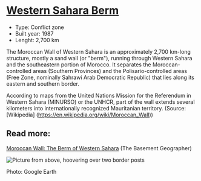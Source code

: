 <!--
West Longitude: -17.5
North Latitude: 28
East Longitude: -8.5
South Latitude: 21
-->

# [Western Sahara Berm](https://en.wikipedia.org/wiki/Moroccan_Wall)
* Type: Conflict zone
* Built year: 1987
* Lenght: 2,700 km

The Moroccan Wall of Western Sahara is an approximately 2,700 km-long structure, mostly a sand wall (or "berm"), running through Western Sahara and the southeastern portion of Morocco. It separates the Moroccan-controlled areas (Southern Provinces) and the Polisario-controlled areas (Free Zone, nominally Sahrawi Arab Democratic Republic) that lies along its eastern and southern border.

According to maps from the United Nations Mission for the Referendum in Western Sahara (MINURSO) or the UNHCR, part of the wall extends several kilometers into internationally recognized Mauritanian territory. (Source: [Wikipedia] (https://en.wikipedia.org/wiki/Moroccan_Wall))

## Read more:

[Moroccan Wall: The Berm of Western Sahara](http://basementgeographer.com/moroccan-wall-the-berm-of-western-sahara/) (The Basement Geographer)

![Picture from above, hoovering over two border posts](http://c1.staticflickr.com/1/104/260511894_94352fe4a0_z.jpg?zz=1)

Photo: Google Earth
